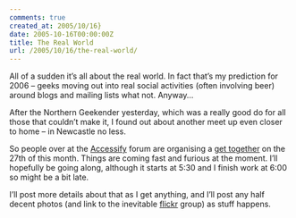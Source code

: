 ```yaml
---
comments: true
created_at: 2005/10/16}
date: 2005-10-16T00:00:00Z
title: The Real World
url: /2005/10/16/the-real-world/
---
```


<p>
All of a sudden it’s all about the real world. In fact that’s my prediction for 2006 – geeks moving out into real social activities (often involving beer) around blogs and mailing lists what not. Anyway…

</p>
<p>
After the Northern Geekender yesterday, which was a really good do for all those that couldn’t make it, I found out about another meet up even closer to home – in Newcastle no less.

</p>
<p>
So people over at the <a href="http://www.accessify.com">Accessify</a> forum are organising a <a href="http://www.accessifyforum.com/viewtopic.php?p=28544#28544">get together</a> on the 27th of this month. Things are coming fast and furious at the moment. I’ll hopefully be going along, although it starts at 5:30 and I finish work at 6:00 so might be a bit late.

</p>
<p>
I’ll post more details about that as I get anything, and I’ll post any half decent photos (and link to the inevitable <a href="http://www.flickr.com">flickr</a> group) as stuff happens.

</p>
